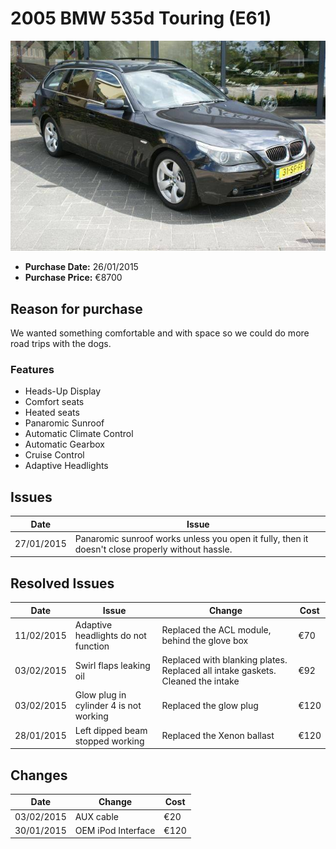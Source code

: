 # 2005 BMW 535d Touring (E61)

![Image](https://raw.githubusercontent.com/rdougan/machines/master/images/2005%20BMW%20535d%20Touring.jpg)

- **Purchase Date:** 26/01/2015
- **Purchase Price:** €8700

## Reason for purchase

We wanted something comfortable and with space so we could do more road trips with the dogs.

### Features

* Heads-Up Display
* Comfort seats
* Heated seats
* Panaromic Sunroof
* Automatic Climate Control
* Automatic Gearbox
* Cruise Control
* Adaptive Headlights

## Issues

| Date       | Issue
|:----------:|---------------------
| 27/01/2015 | Panaromic sunroof works unless you open it fully, then it doesn't close properly without hassle.

## Resolved Issues

| Date       | Issue | Change | Cost
|:----------:|----------------------------|-------|-----
| 11/02/2015 | Adaptive headlights do not function | Replaced the ACL module, behind the glove box | €70
| 03/02/2015 | Swirl flaps leaking oil | Replaced with blanking plates. Replaced all intake gaskets. Cleaned the intake | €92
| 03/02/2015 | Glow plug in cylinder 4 is not working | Replaced the glow plug | €120
| 28/01/2015 | Left dipped beam stopped working | Replaced the Xenon ballast | €120

## Changes

| Date       | Change                     | Cost
|:----------:|----------------------------|-------
| 03/02/2015 | AUX cable | €20
| 30/01/2015 | OEM iPod Interface | €120
